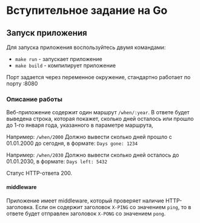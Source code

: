 # Вступительное задание на Go

## Запуск приложения

Для запуска приложения воспользуйтесь двумя командами:
- `make run` - запускает приложение
- `make build` - компилирует приложение

Порт задается через переменное окружение, стандартно работает по порту :8080

### Описание работы

Веб-приложение содержит один маршрут `/when/:year`. В ответе будет выведена строка, которая покажет, сколько дней осталось или прошло до 1-го января года, указанного в параметре маршрута,  

Например: `/when/2000`
Должно вывести сколько дней прошло с 01.01.2000 до сегодня, в формате: `Days gone: 1234`

Например: `/when/2030`
Должно вывести сколько дней осталось до 01.01.2030, в формате: `Days left: 5432`

Статус HTTP-ответа 200.


#### middleware

Приложение имеет middleware, который проверяет наличие HTTP-заголовка. Если он содержит заголовок `X-PING` со значением `ping`, то в ответе будет отправлен заголовок `X-PONG` со значением `pong`.  

